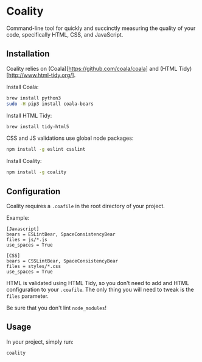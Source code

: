 # Coality

Command-line tool for quickly and succinctly measuring the quality of your code, specifically HTML, CSS, and JavaScript.

## Installation

Coality relies on (Coala)[https://github.com/coala/coala] and (HTML Tidy)[http://www.html-tidy.org/].

Install Coala:

```sh
brew install python3
sudo -H pip3 install coala-bears
```

Install HTML Tidy:

```sh
brew install tidy-html5
```

CSS and JS validations use global node packages:

```sh
npm install -g eslint csslint
```

Install Coality:

```sh
npm install -g coality
```

## Configuration

Coality requires a `.coafile` in the root directory of your project.

Example:

```
[Javascript]
bears = ESLintBear, SpaceConsistencyBear
files = js/*.js
use_spaces = True

[CSS]
bears = CSSLintBear, SpaceConsistencyBear
files = styles/*.css
use_spaces = True
```

HTML is validated using HTML Tidy, so you don't need to add and HTML configuration to your `.coafile`. The only thing you will need to tweak is the `files` parameter.

Be sure that you don't lint `node_modules`!

## Usage

In your project, simply run:

```sh
coality
```

